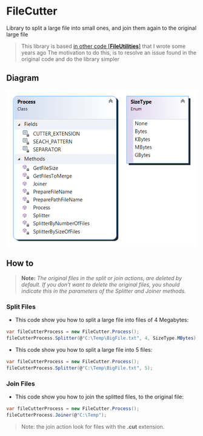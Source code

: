 # FileCutter
Library to split a large file into small ones, and join them again to the original large file

> This library is based [in other code [**FileUtilities**]](https://github.com/J0rgeSerran0/FileUtilities) that I wrote some years ago
The motivation to do this, is to resolve an issue found in the original code and do the library simpler


## Diagram 
![screenshot](Diagram.png)


## How to

> **Note:** *The original files in the split or join actions, are deleted by default. If you don't want to delete the original files, you should indicate this in the parameters of the *Splitter* and *Joiner* methods.*

### **Split Files**
* This code show you how to split a large file into files of 4 Megabytes:
```csharp
var fileCutterProcess = new FileCutter.Process();
fileCutterProcess.Splitter(@"C:\Temp\BigFile.txt", 4, SizeType.MBytes);
```

* This code show you how to split a large file into 5 files:
```csharp
var fileCutterProcess = new FileCutter.Process();
fileCutterProcess.Splitter(@"C:\Temp\BigFile.txt", 5);
```

### **Join Files**

* This code show you how to join the splitted files, to the original file:
```csharp
var fileCutterProcess = new FileCutter.Process();
fileCutterProcess.Joiner(@"C:\Temp");
```

> Note: the join action look for files with the **.cut** extension.
